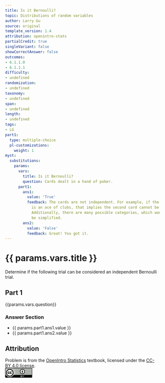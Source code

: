 ```yaml
---
title: Is it Bernoulli?
topic: Distributions of random variables
author: Larry Gu
source: original
template_version: 1.4
attribution: openintro-stats
partialCredit: true
singleVariant: false
showCorrectAnswer: false
outcomes:
- 6.1.1.0
- 6.1.1.1
difficulty:
- undefined
randomization:
- undefined
taxonomy:
- undefined
span:
- undefined
length:
- undefined
tags:
- LG
part1:
  type: multiple-choice
  pl-customizations:
    weight: 1
myst:
  substitutions:
    params:
      vars:
        title: Is it Bernoulli?
        question: Cards dealt in a hand of poker.
      part1:
        ans1:
          value: 'True'
          feedback: The cards are not independent. For example, if the first card
            is an ace of clubs, that implies the second card cannot be an ace of clubs.
            Additionally, there are many possible categories, which would need to
            be simplified.
        ans2:
          value: 'False'
          feedback: Great! You got it.
---
```

# {{ params.vars.title }}
Determine if the following trial can be considered an independent Bernoulli trial.

## Part 1

{{params.vars.question}}

### Answer Section

- {{ params.part1.ans1.value }}
- {{ params.part1.ans2.value }}

## Attribution

Problem is from the [OpenIntro Statistics](https://openintro.org/book/os/) textbook, licensed under the [CC-BY 4.0 license](https://creativecommons.org/licenses/by/4.0/).<br>![Image representing the Creative Commons 4.0 BY license.](https://raw.githubusercontent.com/firasm/bits/master/by.png)